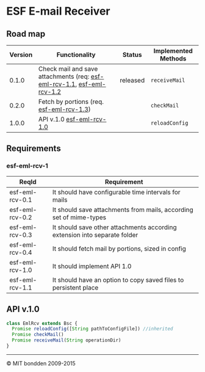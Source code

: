 # ESF E-mail Receiver
## Road map

Version | Functionality                                                                                                | Status   | Implemented Methods
------- | ------------------------------------------------------------------------------------------------------------ | -------- | -------------------
0.1.0   | Check mail and save attachments (req: [esf-eml-rcv-1.1](esf-eml-rcv-1.1), [esf-eml-rcv-1.2](esf-eml-rcv-1.2) | released | ```receiveMail```
0.2.0   | Fetch by portions (req. [esf-eml-rcv-1.3](esf-eml-rcv-1.3))                                                  |          | ```checkMail```
1.0.0   | API v.1.0 [esf-eml-rcv-1.0](esf-eml-rcv-1.0)                                                                 |          | ```reloadConfig```

## Requirements
### esf-eml-rcv-1

ReqId           | Requirement
--------------- | -------------------------------------------------------------------------
esf-eml-rcv-0.1 | It should have configurable time intervals for mails
esf-eml-rcv-0.2 | It should save attachments from mails, according set  of mime-types
esf-eml-rcv-0.3 | It should save other attachments according extension into separate folder
esf-eml-rcv-0.4 | It should fetch mail by portions, sized in config
esf-eml-rcv-1.0 | It should implement API 1.0
esf-eml-rcv-1.1 | It should have an option to copy saved files to persistent place

## API v.1.0

```javascript
class EmlRcv extends Bsc {
  Promise reloadConfig([String pathToConfigFile]) //inherited
  Promise checkMail()
  Promise receiveMail(String operationDir)
}
```

--------------------------------------------------------------------------------

© MIT bondden 2009-2015
